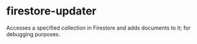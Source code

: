 # firestore-updater

Accesses a specified collection in Firestore and adds documents to it; for debugging purposes.
